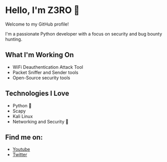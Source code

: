 # Hello, I'm Z3RO 👋

Welcome to my GitHub profile!

I'm a passionate Python developer with a focus on security and bug bounty hunting.

## What I'm Working On

- WiFi Deauthentication Attack Tool
- Packet Sniffer and Sender tools
- Open-Source security tools

## Technologies I Love

- Python 🐍
- Scapy
- Kali Linux
- Networking and Security 🔐

## Find me on:
- [Youtube](https://www.youtube.com/@Z3RO_HUNTS)
- [Twitter](https://x.com/FadingTool98097)

